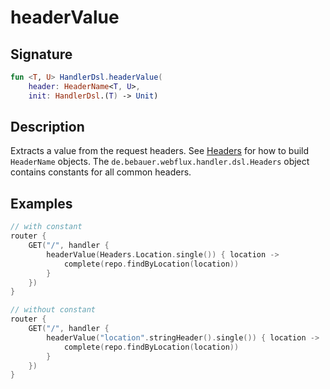 # headerValue

## Signature

```kotlin
fun <T, U> HandlerDsl.headerValue(
    header: HeaderName<T, U>,
    init: HandlerDsl.(T) -> Unit)
```

## Description

Extracts a value from the request headers. See [Headers](README.md) for how to build `HeaderName` objects. 
The `de.bebauer.webflux.handler.dsl.Headers` object contains constants for all common headers.

## Examples

```kotlin
// with constant
router {
    GET("/", handler {
        headerValue(Headers.Location.single()) { location ->
            complete(repo.findByLocation(location))
        }
    })
}

// without constant
router {
    GET("/", handler {
        headerValue("location".stringHeader().single()) { location ->
            complete(repo.findByLocation(location))
        }
    })
}
```

